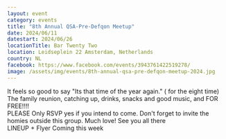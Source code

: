 ```yaml
---
layout: event
category: events
title: "8th Annual QSA-Pre-Defqon Meetup"
date: 2024/06/11
datestart: 2024/06/26
locationTitle: Bar Twenty Two
location: Leidseplein 22 Amsterdam, Netherlands
country: NL
facebook: https://www.facebook.com/events/3943761422519278/
image: /assets/img/events/8th-annual-qsa-pre-defqon-meetup-2024.jpg
---
```


It feels so good to say "Its that time of the year again." ( for the eight time) The family reunion, catching up, drinks, snacks and good music, and FOR FREE!!!!  
PLEASE Only RSVP yes if you intend to come. Don't forget to invite the homies outside this group. Much love! See you all there  
LINEUP + Flyer Coming this week
